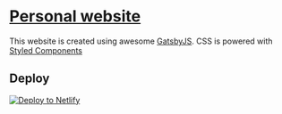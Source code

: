 # [Personal website](https://www.vblazenka.com/)

This website is created using awesome [GatsbyJS](gatsbyjs.org).
CSS is powered with [Styled Components](http://styled-components.com/)

## Deploy

[![Deploy to Netlify](https://www.netlify.com/img/deploy/button.svg)](https://app.netlify.com/start/deploy?repository=https://github.com/gatsbyjs/gatsby-starter-default)

